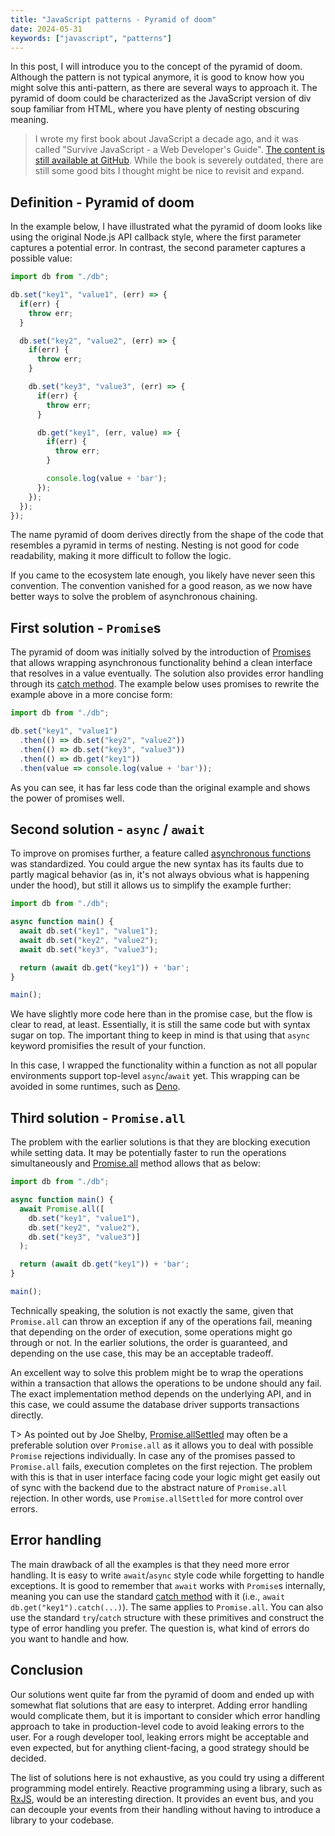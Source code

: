 ```yaml
---
title: "JavaScript patterns - Pyramid of doom"
date: 2024-05-31
keywords: ["javascript", "patterns"]
---
```


In this post, I will introduce you to the concept of the pyramid of doom. Although the pattern is not typical anymore, it is good to know how you might solve this anti-pattern, as there are several ways to approach it. The pyramid of doom could be characterized as the JavaScript version of div soup familiar from HTML, where you have plenty of nesting obscuring meaning.

> I wrote my first book about JavaScript a decade ago, and it was called "Survive JavaScript - a Web Developer's Guide". [The content is still available at GitHub](https://github.com/survivejs/js_tricks_and_tips). While the book is severely outdated, there are still some good bits I thought might be nice to revisit and expand.

## Definition - Pyramid of doom

In the example below, I have illustrated what the pyramid of doom looks like using the original Node.js API callback style, where the first parameter captures a potential error. In contrast, the second parameter captures a possible value:

```javascript
import db from "./db";

db.set("key1", "value1", (err) => {
  if(err) {
    throw err;
  }

  db.set("key2", "value2", (err) => {
    if(err) {
      throw err;
    }

    db.set("key3", "value3", (err) => {
      if(err) {
        throw err;
      }

      db.get("key1", (err, value) => {
        if(err) {
          throw err;
        }

        console.log(value + 'bar');
      });
    });
  });
});
```

The name pyramid of doom derives directly from the shape of the code that resembles a pyramid in terms of nesting. Nesting is not good for code readability, making it more difficult to follow the logic.

If you came to the ecosystem late enough, you likely have never seen this convention. The convention vanished for a good reason, as we now have better ways to solve the problem of asynchronous chaining.

## First solution - `Promise`s

The pyramid of doom was initially solved by the introduction of [Promises](https://developer.mozilla.org/en-US/docs/Web/JavaScript/Reference/Global_Objects/Promise) that allows wrapping asynchronous functionality behind a clean interface that resolves in a value eventually. The solution also provides error handling through its [catch method](https://developer.mozilla.org/en-US/docs/Web/JavaScript/Reference/Global_Objects/Promise/catch). The example below uses promises to rewrite the example above in a more concise form:

```javascript
import db from "./db";

db.set("key1", "value1")
  .then(() => db.set("key2", "value2"))
  .then(() => db.set("key3", "value3"))
  .then(() => db.get("key1"))
  .then(value => console.log(value + 'bar'));
```

As you can see, it has far less code than the original example and shows the power of promises well.

## Second solution - `async` / `await`

To improve on promises further, a feature called [asynchronous functions](https://developer.mozilla.org/en-US/docs/Web/JavaScript/Reference/Statements/async_function) was standardized. You could argue the new syntax has its faults due to partly magical behavior (as in, it's not always obvious what is happening under the hood), but still it allows us to simplify the example further:

```javascript
import db from "./db";

async function main() {
  await db.set("key1", "value1");
  await db.set("key2", "value2");
  await db.set("key3", "value3");

  return (await db.get("key1")) + 'bar';
}

main();
```

We have slightly more code here than in the promise case, but the flow is clear to read, at least. Essentially, it is still the same code but with syntax sugar on top. The important thing to keep in mind is that using that `async` keyword promisifies the result of your function.

In this case, I wrapped the functionality within a function as not all popular environments support top-level `async`/`await` yet. This wrapping can be avoided in some runtimes, such as [Deno](https://deno.com/).

## Third solution - `Promise.all`

The problem with the earlier solutions is that they are blocking execution while setting data. It may be potentially faster to run the operations simultaneously and [Promise.all](https://developer.mozilla.org/en-US/docs/Web/JavaScript/Reference/Global_Objects/Promise/all) method allows that as below:

```javascript
import db from "./db";

async function main() {
  await Promise.all([
    db.set("key1", "value1"),
    db.set("key2", "value2"),
    db.set("key3", "value3")]
  );

  return (await db.get("key1")) + 'bar';
}

main();
```

Technically speaking, the solution is not exactly the same, given that `Promise.all` can throw an exception if any of the operations fail, meaning that depending on the order of execution, some operations might go through or not. In the earlier solutions, the order is guaranteed, and depending on the use case, this may be an acceptable tradeoff.

An excellent way to solve this problem might be to wrap the operations within a transaction that allows the operations to be undone should any fail. The exact implementation method depends on the underlying API, and in this case, we could assume the database driver supports transactions directly.

T> As pointed out by Joe Shelby, [Promise.allSettled](https://developer.mozilla.org/en-US/docs/Web/JavaScript/Reference/Global_Objects/Promise/allSettled) may often be a preferable solution over `Promise.all` as it allows you to deal with possible `Promise` rejections individually. In case any of the promises passed to `Promise.all` fails, execution completes on the first rejection. The problem with this is that in user interface facing code your logic might get easily out of sync with the backend due to the abstract nature of `Promise.all` rejection. In other words, use `Promise.allSettled` for more control over errors.

## Error handling

 The main drawback of all the examples is that they need more error handling. It is easy to write `await`/`async` style code while forgetting to handle exceptions. It is good to remember that `await` works with `Promise`s internally, meaning you can use the standard [catch method](https://developer.mozilla.org/en-US/docs/Web/JavaScript/Reference/Global_Objects/Promise/catch) with it (i.e., `await db.get("key1").catch(...)`). The same applies to `Promise.all`. You can also use the standard `try`/`catch` structure with these primitives and construct the type of error handling you prefer. The question is, what kind of errors do you want to handle and how.

## Conclusion

Our solutions went quite far from the pyramid of doom and ended up with somewhat flat solutions that are easy to interpret. Adding error handling would complicate them, but it is important to consider which error handling approach to take in production-level code to avoid leaking errors to the user. For a rough developer tool, leaking errors might be acceptable and even expected, but for anything client-facing, a good strategy should be decided.

The list of solutions here is not exhaustive, as you could try using a different programming model entirely. Reactive programming using a library, such as [RxJS](https://rxjs.dev/), would be an interesting direction. It provides an event bus, and you can decouple your events from their handling without having to introduce a library to your codebase.

